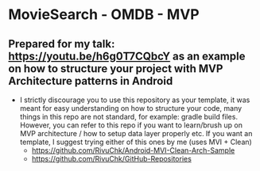 # MovieSearch - OMDB - MVP
## Prepared for my talk: https://youtu.be/h6g0T7CQbcY as an example on how to structure your project with MVP Architecture patterns in Android
- I strictly discourage you to use this repository as your template, it was meant for easy understanding on how to structure your code, many things in this repo are not standard, for example: gradle build files. However, you can refer to this repo if you want to learn/brush up on MVP architecture / how to setup data layer properly etc. If you want an template, I suggest trying either of this ones by me (uses MVI + Clean)
  - https://github.com/RivuChk/Android-MVI-Clean-Arch-Sample
  - https://github.com/RivuChk/GitHub-Repositories
